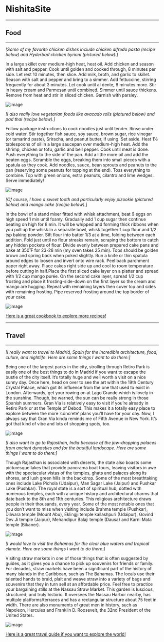 # NishitaSite
---
## Food
---

*[Some of my favorite chicken dishes include chicken alfredo pasta (recipe below) and Hyderbad chicken byriani (pictured below).]*

In a large skillet over medium-high heat, heat oil. Add chicken and season with salt and pepper. Cook until golden and cooked through, 8 minutes per side. Let rest 10 minutes, then slice. Add milk, broth, and garlic to skillet. Season with salt and pepper and bring to a simmer. Add fettuccine, stirring frequently for about 3 minutes. Let cook until al dente, 8 minutes more. Stir in heavy cream and Parmesan until combined. Simmer until sauce thickens. Remove from heat and stir in sliced chicken. Garnish with parsley. 

![image](https://user-images.githubusercontent.com/114502765/193473541-bedaba1e-68a2-4680-9f81-683c239353c0.png)

*[I also really love vegetarian foods like avacado rolls (pictured below) and pad thai (recipe below).]*

Follow package instructions to cook noodles just until tender. Rinse under cold water. Stir together fish sauce, soy sauce, brown sugar, rice vinegar (or tamarind paste), Sriracha, and peanut butter, if using. Set aside. Heat 1½ tablespoons of oil in a large saucepan over medium-high heat. Add the shrimp, chicken or tofu, garlic and bell pepper. Cook until meat is done. Push everything to the side of the pan. Add a little more oil and add the beaten eggs. Scramble the eggs, breaking them into small pieces with a spatula as they cook. Add noodles, sauce, bean sprouts and peanuts to the pan (reserving some peanuts for topping at the end). Toss everything to combine. Top with green onions, extra peanuts, cilantro and lime wedges. Serve immediately!

![image](https://user-images.githubusercontent.com/114502765/193473371-9a1a8477-190f-45d1-abe3-4132f7ba640b.png)


*[Of course, I have a sweet tooth and particularly enjoy pizookie (pictured below) and mango cake (recipe below).]*

In the bowl of a stand mixer fitted with whisk attachment, beat 6 eggs on high speed 1 min until foamy. Gradually add 1 cup sugar then continue beating on high for 8 min. It will be whipped and forming thick ribbons when you pull up the whisk.In a separate bowl, whisk together 1 cup flour and 1/2 tsp baking powder. Sift flour into batter 1/3 at a time, folding between each addition. Fold just until no flour streaks remain, scraping the bottom to catch any hidden pockets of flour. Divide evenly between prepared cake pans and bake at 350˚F for 23-28 min (my oven takes 25 min). Tops should be golden brown and spring back when poked slightly. Run a knife or thin spatula around edges to loosen and invert onto wire rack. Peel back parchment paper right away. Place cakes right side up and cool to room temperature before cutting in half.Place the first sliced cake layer on a platter and spread with 1/2 cup mango purée. On the second cake layer, spread 1/2 cup frosting and place it frosting-side-down on the first layer so the cream and mango are hugging. Repeat with remaining layers then cover top and sides with remaining frosting. Pipe reserved frosting around the top border of your cake.

![image](https://user-images.githubusercontent.com/114502765/193473576-91e8a74d-de3a-4db1-bbd6-2b305710d34d.png)

[Here is a great cookbook to explore more recipes!](https://www.foodnetwork.com/recipes)

---
## Travel
---

*[I really want to travel to Madrid, Spain for the incredible architecture, food, culure, and nightlife. Here are some things I want to do there:]*

Being one of the largest parks in the city, strolling through Retiro Park is easily one of the best things to do in Madrid if you want to escape the bustle of the city itself. It’s totally huge and well worth a visit on a nice sunny day. Once here, head on over to see the art within the 19th Century Crystal Palace, which got its influence from the one that used to exist in London. Afterwards, get your rowing on at Lago Grande which is lovely in the sunshine. Though, be warned, the sun can be really strong in those Spanish summers. Gran Via is relatively easy to visit if you’re already in Retiro Park or at the Temple of Debod. This makes it a totally easy place to explore between the more ‘concrete’ plans you’ll have for your day. Now, I always say that Gran Via kinda reminds me of Fifth Avenue in New York. It’s got that kind of vibe and lots of shopping spots, too.

![image](https://user-images.githubusercontent.com/114502765/193474089-16406186-613d-4ff1-986e-3a6ac7f46d79.png)

*[I also want to go to Rajasthan, India because of the jaw-dropping palaces from ancient dynasties and for the bautiful landscape. Here are some things I want to do there:]*

Though Rajasthan is associated with deserts, the state also boasts some picturesque lakes that provide panorama boat tours, leaving visitors in awe with the spectacular vistas of the temples, ghats and palaces along its shores, and lush green hills in the backdrop. Some of the most breathtaking ones include Lake Pichola (Udaipur), Man Sagar Lake (Jaipur) and Pushkar Lake (Pushkar). The royal state is a sort of spiritual hub, dotted with numerous temples, each with a unique history and architectural charms that date back to the 8th and 11th centuries. This religious architecture draws people in their thousands, every year. Some of the most notable ones that you don’t want to miss when visiting include Brahma temple (Pushkar), Dilwara temple (Mount Abu), Eklingji temple kailashpuri (Udaipur), Govind Dev Ji temple (Jaipur), Mehandipur Balaji temple (Dausa) and Karni Mata temple (Bikaner).

![image](https://user-images.githubusercontent.com/114502765/193474026-065933c0-d931-4341-bfb1-8a01470fd181.png)

*[I would love to visit the Bahamas for the clear blue waters and tropical climate. Here are some things I want to do there:]*

Visiting straw markets in one of those things that is often suggested by guides, as it gives you a chance to pick up souvenirs for friends or family. For decades, straw markets have been a significant part of the history of many islands in the Caribbean, such as The Bahamas. The locals use their talented hands to braid, plait and weave straw into a variety of bags and souvenirs that they in turn sell at an affordable price. Feel free to practice your bargaining stills at the Nassau Straw Market. This garden is luscious, structured, and truly historic. It oversees the Nassau Harbor nearby, has multiple platforms/terraces and has a rectangular structure about 75 feet in width. There are also monuments of great men in history, such as Napoleon, Hercules and Franklin D. Roosevelt, the 32nd President of the United States.

![image](https://user-images.githubusercontent.com/114502765/193473989-95b848ca-9a87-456a-8ade-ec1573eb89be.png)

[Here is a great travel guide if you want to explore the world!](https://www.tripadvisor.com/Attractions-g147414-Activities-Bahamas.html)

